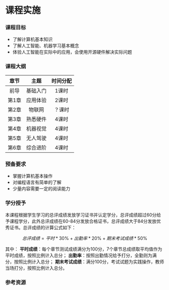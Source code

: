 # 课程实施

### 课程目标

- 了解计算机基本知识
- 了解人工智能、机器学习基本概念
- 体验人工智能在实际中的应用，会使用开源硬件解决实际问题

### 课程大纲

章节 | 主题 | 时间分配
:-: | :-: | :-:
前导 | 基础入门 | 1课时
第1章 | 应用体验 | 2课时
第2章 |  物联网  | ？课时
第3章 | 熟悉硬件 | 4课时
第4章 | 机器视觉 | 4课时
第5章 | 无人驾驶 | 4课时
第6章 | 综合进阶 | 4课时

### 预备要求

- 掌握计算机基本操作
- 对编程语言有简单的了解
- 少量内容需要一定的阅读能力

### 学分授予

本课程根据学生学习的总评成绩发放学习证书并认定学分，总评成绩超过60分给予课程学分，此外总评成绩在60-84分发放合格证书，总评成绩大于84分发放优秀证书。总评成绩的计算公式如下：

$$ 总评成绩=平时*30\%+出勤率*20\%+期末考试成绩*50\% $$

其中：
**平时成绩**：每个章节测试成绩满分为100分，7个章节总成绩取平均值作为平时成绩，按照比例计入总分；
**出勤率**：按照出勤情况给予打分，全勤则为满分，按照比例计入总分；
**期末考试成绩**：满分100分，考试试题为实践操作，教师当场打分，按照比例计入总分。

### 参考资源


